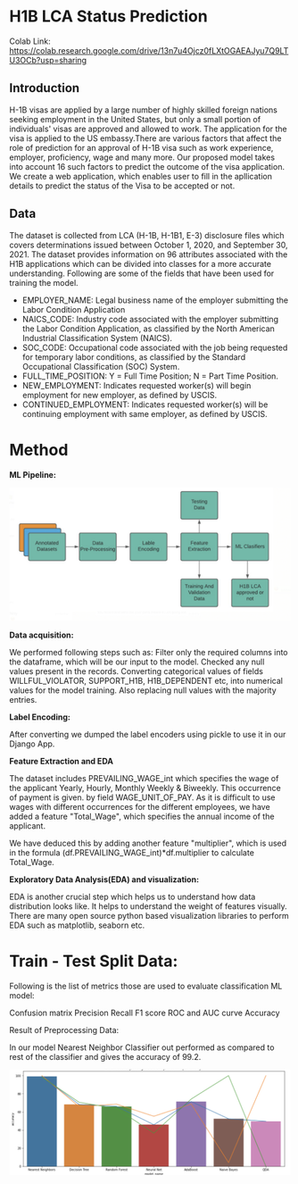 # H1B LCA Status Prediction

Colab Link: https://colab.research.google.com/drive/13n7u4Ojcz0fLXtOGAEAJyu7Q9LTU3OCb?usp=sharing


## Introduction

H-1B visas are applied by a large number of highly skilled foreign nations seeking employment in the United States, but only a small portion of individuals' visas are approved and allowed to work. The application for the visa is applied to the US embassy.There are various factors that affect the role of prediction for an approval of H-1B visa such as work experience, employer, proficiency, wage and many more. Our proposed model takes into account 16 such factors to predict the outcome of the visa application. We create a web application, which enables user to fill in the apllication details to predict the status of the Visa to be accepted or not.

## Data

The dataset is collected  from LCA (H-1B, H-1B1, E-3)  disclosure files which covers determinations issued between October 1, 2020, and September 30, 2021.
The dataset provides information on 96 attributes associated with the H1B applications which can be divided into classes for a more accurate understanding. 
Following are some of the fields that have been used for training the model.

* EMPLOYER_NAME: Legal business name of the employer submitting the Labor Condition Application
* NAICS_CODE: Industry code associated with the employer submitting the Labor Condition Application, as classified by the North American Industrial Classification System (NAICS).
* SOC_CODE: Occupational code associated with the job being requested for temporary labor conditions, as classified by the Standard Occupational Classification (SOC) System.
* FULL_TIME_POSITION: Y = Full Time Position; N = Part Time Position.
* NEW_EMPLOYMENT: Indicates requested worker(s) will begin employment for new employer,
as defined by USCIS.
* CONTINUED_EMPLOYMENT: Indicates requested worker(s) will be continuing employment with same
employer, as defined by USCIS.


# Method

**ML Pipeline:**

 ![](images/model.png)

**Data acquisition:**

We performed following steps such as:
Filter only the required columns into the dataframe, which will be our input to the model.
Checked any null values present in the records.
Converting categorical values of fields WILLFUL_VIOLATOR, SUPPORT_H1B,  H1B_DEPENDENT etc, into numerical values for the model training. Also replacing null values with the majority entries.

**Label Encoding:**

After converting we dumped the label encoders using pickle to use it in our Django App.

**Feature Extraction and EDA**

The dataset includes PREVAILING_WAGE_int which specifies the wage of the applicant Yearly, Hourly, Monthly Weekly & Biweekly. This occurrence of payment is given. by field WAGE_UNIT_OF_PAY. As it is difficult to use wages with different occurrences for the different employees, we have added a feature "Total_Wage", which specifies the annual income of the applicant.

We have deduced this by adding another feature "multiplier", which is used in the formula (df.PREVAILING_WAGE_int)*df.multiplier to calculate Total_Wage.

**Exploratory Data Analysis(EDA) and visualization:**

EDA is another crucial step which helps us to understand how data distribution looks like. It helps to understand the weight of features visually. There are many open source python based visualization libraries to perform EDA such as matplotlib, seaborn etc.


# Train - Test Split Data: 

Following is the list of metrics those are used to evaluate classification ML model:

Confusion matrix
Precision
Recall
F1 score
ROC and AUC curve
Accuracy


Result of Preprocessing Data:

In our model Nearest Neighbor Classifier out performed as compared to rest of the classifier and gives the accuracy of 99.2.

 ![](images/output.png)
